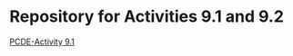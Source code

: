 # Repository for Activities 9.1 and 9.2
<a href="https://yunpenglidatascience.github.io/PCDE-Activity-9.1/">PCDE-Activity 9.1</a>
